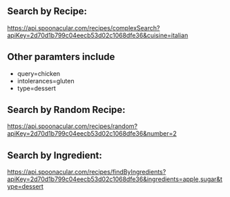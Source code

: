 ## Search by Recipe:
https://api.spoonacular.com/recipes/complexSearch?apiKey=2d70d1b799c04eecb53d02c1068dfe36&cuisine=italian 

## Other paramters include 
- query=chicken
- intolerances=gluten
- type=dessert

  
## Search by Random Recipe:
https://api.spoonacular.com/recipes/random?apiKey=2d70d1b799c04eecb53d02c1068dfe36&number=2

## Search by Ingredient:
https://api.spoonacular.com/recipes/findByIngredients?apiKey=2d70d1b799c04eecb53d02c1068dfe36&ingredients=apple,sugar&type=dessert